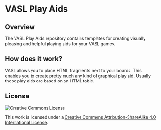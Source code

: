 # VASL Play Aids

## Overview

The VASL Play Aids repository contains templates for creating visually pleasing and helpful playing aids for your VASL games.

## How does it work?

VASL allows you to place HTML fragments next to your boards. This enables you to create pretty much any kind of graphical play aid. Usually these play aids are based on an HTML table.




## License

![Creative Commons License](https://i.creativecommons.org/l/by-sa/4.0/88x31.png "Creative Commons License")

This work is licensed under a [Creative Commons Attribution-ShareAlike 4.0 International License](http://creativecommons.org/licenses/by-sa/4.0/).

 

